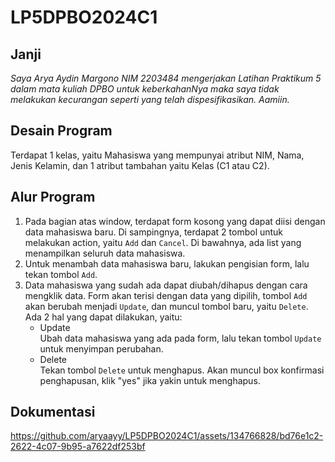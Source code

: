 # LP5DPBO2024C1

## Janji
*Saya Arya Aydin Margono NIM 2203484 mengerjakan
Latihan Praktikum 5 dalam mata kuliah DPBO
untuk keberkahanNya maka saya tidak melakukan kecurangan seperti yang telah dispesifikasikan. Aamiin.*

## Desain Program
Terdapat 1 kelas, yaitu Mahasiswa yang mempunyai atribut NIM, Nama, Jenis Kelamin, dan 1 atribut tambahan yaitu Kelas (C1 atau C2).

## Alur Program
1. Pada bagian atas window, terdapat form kosong yang dapat diisi dengan data mahasiswa baru. Di sampingnya, terdapat 2 tombol untuk melakukan action, yaitu `Add` dan `Cancel`. Di bawahnya, ada list yang menampilkan seluruh data mahasiswa.
2. Untuk menambah data mahasiswa baru, lakukan pengisian form, lalu tekan tombol `Add`.
3. Data mahasiswa yang sudah ada dapat diubah/dihapus dengan cara mengklik data. Form akan terisi dengan data yang dipilih, tombol `Add` akan berubah menjadi `Update`, dan muncul tombol baru, yaitu `Delete`. Ada 2 hal yang dapat dilakukan, yaitu:
   - Update <br/>
     Ubah data mahasiswa yang ada pada form, lalu tekan tombol `Update` untuk menyimpan perubahan.
   - Delete <br/>
     Tekan tombol `Delete` untuk menghapus. Akan muncul box konfirmasi penghapusan, klik "yes" jika yakin untuk menghapus.

## Dokumentasi


https://github.com/aryaayy/LP5DPBO2024C1/assets/134766828/bd76e1c2-2622-4c07-9b95-a7622df253bf

